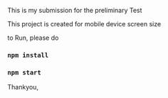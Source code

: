This is my submission for the preliminary Test

This project is created for mobile device screen size

to Run, please do

### `npm install`

### `npm start`

Thankyou,
